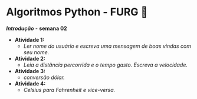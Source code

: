# Algoritmos Python - FURG 🚀

  ***Introdução*** - **semana 02**
- **Atividade 1:** 
  - *Ler nome do usuário e escreva uma mensagem de boas vindas com seu nome.*
- **Atividade 2:** 
  - *Leia a distância percorrida e o tempo gasto. Escreva a velocidade.*
- **Atividade 3:** 
  - *conversão dólar.*
- **Atividade 4:** 
  - *Celsius para Fahrenheit e vice-versa.*
